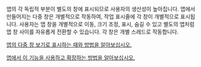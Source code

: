 ﻿앱의 각 독립적 부분이 별도의 창에 표시되므로 사용자의 생산성이 높아집니다. 앱에서 만들어지는 다중 창은 개별적으로 작동하여, 작업 표시줄에 각 창이 개별적으로 표시됩니다. 사용자는 앱 창을 개별적으로 이동, 크기 조정, 표시, 숨길 수 있고 별도의 앱처럼 앱 창 사이를 자유롭게 전환할 수 있습니다. 각 창은 개별 스레드로 작동합니다.

[앱의 다중 창 보기로 표시하는 때와 방법을 알아보십시오.](https://docs.microsoft.com/windows/uwp/design/layout/show-multiple-views)

[앱에서 이 기능을 사용하고 확장하는 방법을 알아보십시오.](https://github.com/Microsoft/WindowsTemplateStudio/blob/master/docs/UWP/features/multiple-views.md)
